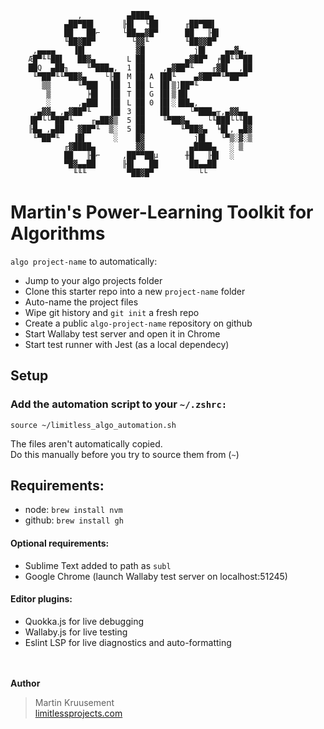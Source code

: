                    ,          ▄████▄
                ▄██▀██▌      ╟█▌  └██      ╓██▀██▌
                ██   ██⌐     └██▄▄▓█▀      ██   ╟█▌
                ╙██▓██▀        └▓▓╙        ╙██▓▓█▀
         ,▄▄▄▄    ▐█▌           ▓█           j█▌    ▄▄▓▄,
        Æ█▀╙╙██▌   ██▓▄       L ██         ▄▓██▀  ╒██╙╙▀██
        ██Q  ▄██╖    ╙▀███▄,  1 ██    ,▄▓██▀╙    ╓▓█▌  ,██
         ╙▀██▀╙╙▀██▓▄    └╟█▌ M ██ A ▐██╙    ▄▓██▀▀╙▀██▀▀
           ▒▒      ╙▀██▌  ▐█▌ 1 ██ L ▐█▌▒]██▀╙
            ▒        ╞█▌  ▐█▌ T ██ G ▐█▌▒▐█▌
            ░      ,▄██▌  ▐█▌ L ██ 0 ▐█▌░▐██▄,
         ,▄▓▓▄ ,▄▓██▀╙    ▐█▌ 3 ██   ▐█▌    └▀███▄╥,▄▓▓▄▄
        ▐█▀└└▀██▀╙    ╓▄██▓▒  5 ██    ╙▀██▓▄    └╙███└└╙██
        ╟█▄ ,▄██   ▓██▀╙  ▒░  5 ██        ╙▀██▓▄  ╘█▌, ▄█▓
         ╙▀██▀╙   ▐█▌      ░    █▓           j█▌   └▀▒░▓░▒
                ╓▓████▄         ▓▓          ▄████▄   ░ ▒
                ██   ╟█⌐     ,██▀▀██µ      ╫█   ╟█▌  ░ 
                ▀█▓▄▄██      ╟█▌   ██       ██▄▄██ 
                  ╙╙╙         ▀██▓█▀          └└ 


# Martin's Power-Learning Toolkit for Algorithms
`algo project-name` to automatically:

- Jump to your algo projects folder
- Clone this starter repo into a new `project-name` folder
- Auto-name the project files
- Wipe git history and `git init` a fresh repo
- Create a public `algo-project-name` repository on github
- Start Wallaby test server and open it in Chrome
- Start test runner with Jest (as a local dependecy)


## Setup
### Add the automation script to your  `~/.zshrc:`
`source ~/limitless_algo_automation.sh`  

The files aren't automatically copied.  
Do this manually before you try to source them from (`~`)

## Requirements:
- node:   `brew install nvm`
- github: `brew install gh`

#### Optional requirements:
- Sublime Text added to path as `subl`
- Google Chrome (launch Wallaby test server on localhost:51245)

#### Editor plugins:
- Quokka.js for live debugging
- Wallaby.js for live testing
- Eslint LSP for live diagnostics and auto-formatting

<br><br>
**Author**
> Martin Kruusement  
> [limitlessprojects.com](https://limitlessprojects.com)